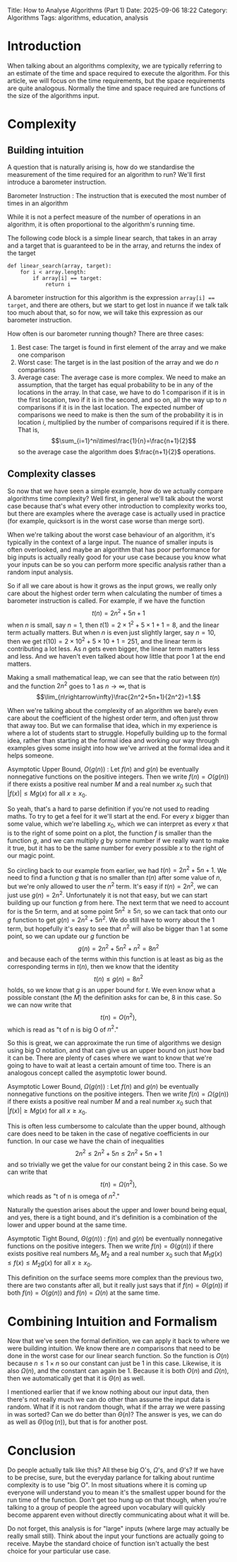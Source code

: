 Title: How to Analyse Algorithms (Part 1)
Date: 2025-09-06 18:22
Category: Algorithms
Tags: algorithms, education, analysis

# Introduction

When talking about an algorithms complexity, we are typically referring to an estimate of the time and space required to execute the algorithm. For this article, we will focus on the time requirements, but the space requirements are quite analogous. Normally the time and space required are functions of the size of the algorithms input.

# Complexity

## Building intuition

A question that is naturally arising is, how do we standardise the measurement of the time required for an algorithm to run? We'll first introduce a barometer instruction.

Barometer Instruction
: The instruction that is executed the most number of times in an algorithm

While it is not a perfect measure of the number of operations in an algorithm, it is often proportional to the algorithm's running time.

The following code block is a simple linear search, that takes in an array and a target that is guaranteed to be in the array, and returns the index of the target

```
def linear_search(array, target):
    for i < array.length:
        if array[i] == target:
            return i
```

A barometer instruction for this algorithm is the expression `array[i] == target`, and there are others, but we start to get lost in nuance if we talk talk too much about that, so for now, we will take this expression as our barometer instruction.

How often is our barometer running though? There are three cases:

1. Best case: The target is found in first element of the array and we make one comparison
2. Worst case: The target is in the last position of the array and we do $n$ comparisons
3. Average case: The average case is more complex. We need to make an assumption, that the target has equal probability to be in any of the locations in the array. In that case, we have to do 1 comparison if it is in the first location, two if it is in the second, and so on, all the way up to $n$ comparisons if it is in the last location. The expected number of comparisons we need to make is then the sum of the probability it is in location $i$, multiplied by the number of comparisons required if it is there. That is, $$\sum_{i=1}^ni\times\frac{1}{n}=\frac{n+1}{2}$$ so the average case the algorithm does $\frac{n+1}{2}$ operations.

## Complexity classes

So now that we have seen a simple example, how do we actually compare algorithms time complexity? Well first, in general we'll talk about the worst case because that's what every other introduction to complexity works too, but there are examples where the average case is actually used in practice (for example, quicksort is in the worst case worse than merge sort).

When we're talking about the worst case behaviour of an algorithm, it's typically in the context of a large input. The nuance of smaller inputs is often overlooked, and maybe an algorithm that has poor performance for big inputs is actually really good for your use case because you know what your inputs can be so you can perform more specific analysis rather than a random input analysis.

So if all we care about is how it grows as the input grows, we really only care about the highest order term when calculating the number of times a barometer instruction is called. For example, if we have the function $$t(n)=2n^2+5n+1$$ when $n$ is small, say $n=1$, then $t(1)=2\times1^2+5\times1+1=8,$ and the linear term actually matters. But when $n$ is even just slightly larger, say $n=10,$ then we get $t(10)=2\times10^2+5\times10+1=251,$ and the linear term is contributing a lot less. As $n$ gets even bigger, the linear term matters less and less. And we haven't even talked about how little that poor 1 at the end matters.

Making a small mathematical leap, we can see that the ratio between $t(n)$ and the function $2n^2$ goes to 1 as $n\rightarrow\infty$, that is $$\lim_{n\rightarrow\infty}\frac{2n^2+5n+1}{2n^2}=1.$$

When we're talking about the complexity of an algorithm we barely even care about the coefficient of the highest order term, and often just throw that away too. But we can formalise that idea, which in my experience is where a lot of students start to struggle. Hopefully building up to the formal idea, rather than starting at the formal idea and working our way through examples gives some insight into how we've arrived at the formal idea and it helps someone.

Asymptotic Upper Bound, $O(g(n))$
: Let $f(n)$ and $g(n)$ be eventually nonnegative functions on the positive integers. Then we write $f(n)=O(g(n))$ if there exists a positive real number $M$ and a real number $x_0$ such that $|f(x)|\leq Mg(x)$ for all $x\geq x_0$.

So yeah, that's a hard to parse definition if you're not used to reading maths. To try to get a feel for it we'll start at the end. For every $x$ bigger than some value, which we're labelling $x_0$, which we can interpret as every $x$ that is to the right of some point on a plot, the function $f$ is smaller than the function $g$, and we can multiply $g$ by some number if we really want to make it true, but it has to be the same number for every possible $x$ to the right of our magic point.

So circling back to our example from earlier, we had $t(n)=2n^2+5n+1$. We need to find a function $g$ that is no smaller than $t(n)$ after some value of $n$, but we're only allowed to user the $n^2$ term. It's easy if $t(n)=2n^2$, we can just use $g(n)=2n^2$. Unfortunately it is not that easy, but we can start building up our function $g$ from here. The next term that we need to account for is the $5n$ term, and at some point $5n^2\geq 5n$, so we can tack that onto our $g$ function to get $g(n)=2n^2+5n^2$. We do still have to worry about the $1$ term, but hopefully it's easy to see that $n^2$ will also be bigger than $1$ at some point, so we can update our $g$ function be $$g(n)=2n^2+5n^2+n^2=8n^2$$ and because each of the terms within this function is at least as big as the corresponding terms in $t(n)$, then we know that the identity $$t(n)\leq g(n)=8n^2$$ holds, so we know that $g$ is an upper bound for $t$. We even know what a possible constant (the $M$) the definition asks for can be, $8$ in this case. So we can now write that $$t(n)=O(n^2),$$ which is read as "t of n is big O of $n^2$."

So this is great, we can approximate the run time of algorithms we design using big O notation, and that can give us an upper bound on just how bad it can be. There are plenty of cases where we want to know that we're going to have to wait at least a certain amount of time too. There is an analogous concept called the asymptotic lower bound.

Asymptotic Lower Bound, $\Omega(g(n))$
: Let $f(n)$ and $g(n)$ be eventually nonnegative functions on the positive integers. Then we write $f(n)=\Omega(g(n))$ if there exists a positive real number $M$ and a real number $x_0$ such that $|f(x)|\geq Mg(x)$ for all $x\geq x_0$.

This is often less cumbersome to calculate than the upper bound, although care does need to be taken in the case of negative coefficients in our function. In our case we have the chain of inequalities $$2n^2\leq2n^2+5n\leq2n^2+5n+1$$ and so trivially we get the value for our constant being $2$ in this case. So we can write that $$t(n)=\Omega(n^2),$$ which reads as "t of n is omega of $n^2$."

Naturally the question arises about the upper and lower bound being equal, and yes, there is a tight bound, and it's definition is a combination of the lower and upper bound at the same time.

Asymptotic Tight Bound, $\Theta(g(n))$
: $f(n)$ and $g(n)$ be eventually nonnegative functions on the positive integers. Then we write $f(n)=\Theta(g(n))$ if there exists positive real numbers $M_1,M_2$ and a real number $x_0$ such that $M_1g(x)\leq f(x)\leq M_2g(x)$ for all $x\geq x_0$.

This definition on the surface seems more complex than the previous two, there are two constants after all, but it really just says that if $f(n)=\Theta(g(n))$ if both $f(n)=O(g(n))$ and $f(n)=\Omega(n)$ at the same time.

# Combining Intuition and Formalism

Now that we've seen the formal definition, we can apply it back to where we were building intuition. We know there are $n$ comparisons that need to be done in the worst case for our linear search function. So the function is $O(n)$ because $n\leq 1\times n$ so our constant can just be $1$ in this case. Likewise, it is also $\Omega(n)$, and the constant can again be $1$. Because it is both $O(n)$ and $\Omega(n)$, then we automatically get that it is $\Theta(n)$ as well.

I mentioned earlier that if we know nothing about our input data, then there's not really much we can do other than assume the input data is random. What if it is not random though, what if the array we were passing in was sorted? Can we do better than $\Theta(n)$? The answer is yes, we can do as well as $\Theta(\log(n))$, but that is for another post.

# Conclusion
Do people actually talk like this? All these big O's, $\Omega$'s, and $\Theta$'s? If we have to be precise, sure, but the everyday parlance for talking about runtime complexity is to use "big O". In most situations where it is coming up everyone will understand you to mean it's the smallest upper bound for the run time of the function. Don't get too hung up on that though, when you're talking to a group of people the agreed upon vocabulary will quickly become apparent even without directly communicating about what it will be.

Do not forget, this analysis is for "large" inputs (where large may actually be really small still). Think about the input your functions are actually going to receive. Maybe the standard choice of function isn't actually the best choice for your particular use case.